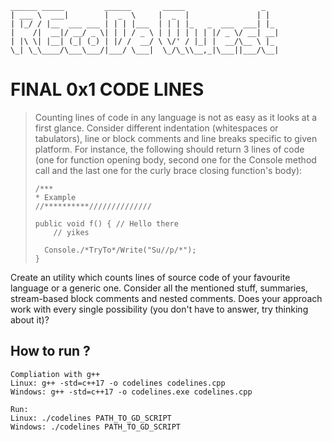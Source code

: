 ```
______ _____         ______       _____                 _   
| ___ \  ___|        |  _  \     |  _  |               | |  
| |_/ / |__  ___ ___ | | | |___  | | | |_   _  ___  ___| |_ 
|    /|  __|/ __/ _ \| | | / _ \ | | | | | | |/ _ \/ __| __|
| |\ \| |__| (_| (_) | |/ /  __/ \ \/' / |_| |  __/\__ \ |_ 
\_| \_\____/\___\___/|___/ \___|  \_/\_\\__,_|\___||___/\__|
```

# FINAL 0x1 CODE LINES

> Counting lines of code in any language is not as easy as it looks at a first glance. Consider different indentation (whitespaces or tabulators), line or block comments and line breaks specific to given platform. For instance, the following should return 3 lines of code (one for function opening body, second one for the Console method call and the last one for the curly brace closing function's body):
> 
> ```
> /***
> * Example
> //**********//////////////
> 
> public void f() { // Hello there
>     // yikes
> 
>   Console./*TryTo*/Write("Su//p/*");
>}
> ```

Create an utility which counts lines of source code of your favourite language or a generic one. Consider all the mentioned stuff, summaries, stream-based block comments and nested comments. Does your approach work with every single possibility (you don't have to answer, try thinking about it)?

## How to run ? 
```
Compliation with g++
Linux: g++ -std=c++17 -o codelines codelines.cpp
Windows: g++ -std=c++17 -o codelines.exe codelines.cpp

Run:
Linux: ./codelines PATH_TO_GD_SCRIPT
Windows: ./codelines PATH_TO_GD_SCRIPT
```